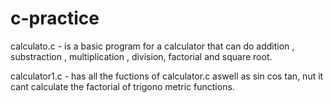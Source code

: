 # c-practice

calculato.c - is a basic program for a calculator that can do addition , substraction , multiplication , division, factorial and square root.

calculator1.c - has all the fuctions of calculator.c aswell as sin cos tan, nut it cant calculate the factorial of trigono metric functions.
